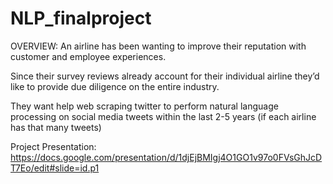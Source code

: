 # NLP_finalproject

OVERVIEW:
An airline has been wanting to improve their reputation with customer and employee experiences.

Since their survey reviews already account for their individual airline they’d like to provide due diligence on the entire industry.

They want help web scraping twitter to perform natural language processing on social media tweets within the last 2-5 years (if each airline has that many tweets)

Project Presentation:
https://docs.google.com/presentation/d/1djEjBMIgj4O1GO1v97o0FVsGhJcDT7Eo/edit#slide=id.p1
